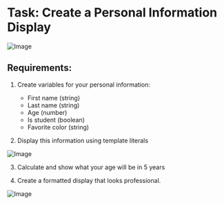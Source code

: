 # Task: Create a Personal Information Display

![Image](https://github.com/user-attachments/assets/21b61b2e-80e3-40f1-8eb1-0727c5f4e92a)


## Requirements:
1. Create variables for your personal information:
   - First name (string)
   - Last name (string) 
   - Age (number)
   - Is student (boolean)
   - Favorite color (string)

2. Display this information using template literals

![Image](https://github.com/user-attachments/assets/dd00cc85-eb29-4f38-ba39-32f201dae010)


3. Calculate and show what your age will be in 5 years

4. Create a formatted display that looks professional.

![Image](https://github.com/user-attachments/assets/167e31a8-c193-43fa-8052-18a6b72ad6e6)
